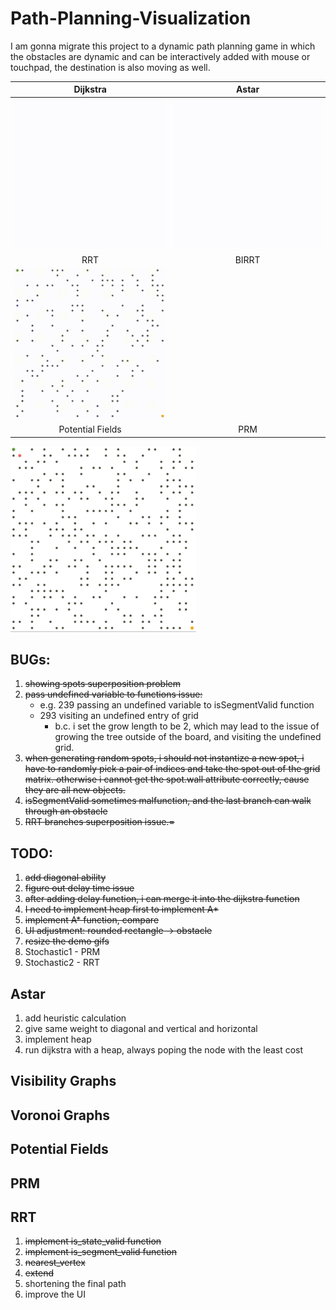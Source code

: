 # Path-Planning-Visualization

I am gonna migrate this project to a dynamic path planning game in which the obstacles are dynamic and can be interactively added with mouse or touchpad, the destination is also moving as well.


Dijkstra                   |  Astar
:-------------------------:|:-------------------------:
![image](https://github.com/frostace/Dynamic-Path-Planning/blob/master/Algorithms/dijkstra%20-%20demo.gif)  | ![image](https://github.com/frostace/Dynamic-Path-Planning/blob/master/Algorithms/astar%20-%20demo.gif) 
RRT                        |  BIRRT
![image](https://github.com/frostace/Dynamic-Path-Planning/blob/master/Algorithms/rrt%20-%20demo.gif)  |  
Potential Fields           |  PRM
![image](https://github.com/frostace/Dynamic-Path-Planning/blob/master/Algorithms/potential%20field%20-%20demo.gif)

## BUGs:
1. ~~showing spots superposition problem<br>~~
2. ~~pass undefined variable to functions issue:~~
    * e.g. 239 passing an undefined variable to isSegmentValid function
    * 293 visiting an undefined entry of grid
        * b.c. i set the grow length to be 2, which may lead to the issue of growing the tree outside of the board, and visiting the undefined grid.
3. ~~when generating random spots, i should not instantize a new spot, i have to randomly pick a pair of indices and take the spot out of the grid matrix. otherwise i cannot get the spot.wall attribute correctly, cause they are all new objects.~~
4. ~~isSegmentValid sometimes malfunction, and the last branch can walk through an obstacle~~
5. ~~RRT branches superposition issue.=~~

## TODO:
1. ~~add diagonal ability~~
2. ~~figure out delay time issue~~
3. ~~after adding delay function, i can merge it into the dijkstra function~~
4. ~~I need to implement heap first to implement A*~~
5. ~~implement A* function, compare~~
6. ~~UI adjustment: rounded rectangle -> obstacle~~
7. ~~resize the demo gifs~~
8. Stochastic1 - PRM
9. Stochastic2 - RRT

## Astar
1. add heuristic calculation
2. give same weight to diagonal and vertical and horizontal
3. implement heap
4. run dijkstra with a heap, always poping the node with the least cost

## Visibility Graphs

## Voronoi Graphs

## Potential Fields

## PRM

## RRT
1. ~~implement is_state_valid function~~
2. ~~implement is_segment_valid function~~
3. ~~nearest_vertex~~
4. ~~extend~~
5. shortening the final path
6. improve the UI
